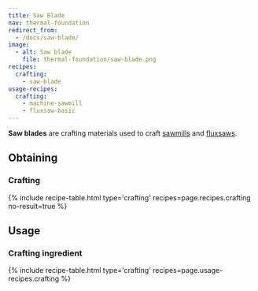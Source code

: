 ```yaml
---
title: Saw Blade
nav: thermal-foundation
redirect_from:
  - /docs/saw-blade/
image:
  - alt: Saw blade
    file: thermal-foundation/saw-blade.png
recipes:
  crafting:
    - saw-blade
usage-recipes:
  crafting:
    - machine-sawmill
    - fluxsaw-basic
---
```


**Saw blades** are crafting materials used to craft [sawmills](/docs/thermal-expansion/sawmill/)
and [fluxsaws](/docs/thermal-innovation/fluxsaw/).


Obtaining
---------

### Crafting
{% include recipe-table.html type='crafting' recipes=page.recipes.crafting no-result=true %}


Usage
-----

### Crafting ingredient
{% include recipe-table.html type='crafting' recipes=page.usage-recipes.crafting %}

